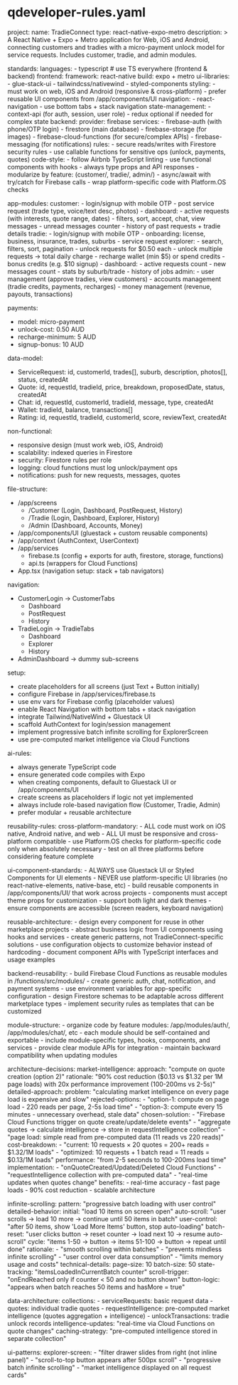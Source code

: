 # qdeveloper-rules.yaml

project:
  name: TradieConnect
  type: react-native-expo-metro
  description: >
    A React Native + Expo + Metro application for Web, iOS and Android,
    connecting customers and tradies with a micro-payment unlock model 
    for service requests. Includes customer, tradie, and admin modules.

standards:
  languages:
    - typescript # use TS everywhere (frontend & backend)
  frontend:
    framework: react-native
    build: expo + metro
    ui-libraries:
      - glue-stack-ui
      - tailwindcss/nativewind
      - styled-components
    styling:
      - must work on web, iOS and Android (responsive & cross-platform)
      - prefer reusable UI components from /app/components/UI
    navigation:
      - react-navigation
      - use bottom tabs + stack navigation
    state-management:
      - context-api (for auth, session, user role)
      - redux optional if needed for complex state
  backend:
    provider: firebase
    services:
      - firebase-auth (with phone/OTP login)
      - firestore (main database)
      - firebase-storage (for images)
      - firebase-cloud-functions (for secure/complex APIs)
      - firebase-messaging (for notifications)
    rules:
      - secure reads/writes with Firestore security rules
      - use callable functions for sensitive ops (unlock, payments, quotes)
  code-style:
    - follow Airbnb TypeScript linting
    - use functional components with hooks
    - always type props and API responses
    - modularize by feature: (customer/, tradie/, admin/)
    - async/await with try/catch for Firebase calls
    - wrap platform-specific code with Platform.OS checks

app-modules:
  customer:
    - login/signup with mobile OTP
    - post service request (trade type, voice/text desc, photos)
    - dashboard:
        - active requests (with interests, quote range, dates)
        - filters, sort, accept, chat, view messages
        - unread messages counter
    - history of past requests + tradie details
  tradie:
    - login/signup with mobile OTP
    - onboarding: license, business, insurance, trades, suburbs
    - service request explorer:
        - search, filters, sort, pagination
        - unlock requests for $0.50 each
        - unlock multiple requests → total daily charge
        - recharge wallet (min $5) or spend credits
        - bonus credits (e.g. $10 signup)
    - dashboard:
        - active requests count
        - new messages count
        - stats by suburb/trade
    - history of jobs
  admin:
    - user management (approve tradies, view customers)
    - accounts management (tradie credits, payments, recharges)
    - money management (revenue, payouts, transactions)

payments:
  - model: micro-payment
  - unlock-cost: 0.50 AUD
  - recharge-minimum: 5 AUD
  - signup-bonus: 10 AUD

data-model:
  - ServiceRequest:
      id, customerId, trades[], suburb, description, photos[], status, createdAt
  - Quote:
      id, requestId, tradieId, price, breakdown, proposedDate, status, createdAt
  - Chat:
      id, requestId, customerId, tradieId, message, type, createdAt
  - Wallet:
      tradieId, balance, transactions[]
  - Rating:
      id, requestId, tradieId, customerId, score, reviewText, createdAt

non-functional:
  - responsive design (must work web, iOS, Android)
  - scalability: indexed queries in Firestore
  - security: Firestore rules per role
  - logging: cloud functions must log unlock/payment ops
  - notifications: push for new requests, messages, quotes

file-structure:
  - /app/screens
      - /Customer (Login, Dashboard, PostRequest, History)
      - /Tradie (Login, Dashboard, Explorer, History)
      - /Admin (Dashboard, Accounts, Money)
  - /app/components/UI (gluestack + custom reusable components)
  - /app/context (AuthContext, UserContext)
  - /app/services
      - firebase.ts (config + exports for auth, firestore, storage, functions)
      - api.ts (wrappers for Cloud Functions)
  - App.tsx (navigation setup: stack + tab navigators)

navigation:
  - CustomerLogin → CustomerTabs
      - Dashboard
      - PostRequest
      - History
  - TradieLogin → TradieTabs
      - Dashboard
      - Explorer
      - History
  - AdminDashboard → dummy sub-screens

setup:
  - create placeholders for all screens (just Text + Button initially)
  - configure Firebase in /app/services/firebase.ts
  - use env vars for Firebase config (placeholder values)
  - enable React Navigation with bottom tabs + stack navigation
  - integrate Tailwind/NativeWind + Gluestack UI
  - scaffold AuthContext for login/session management
  - implement progressive batch infinite scrolling for ExplorerScreen
  - use pre-computed market intelligence via Cloud Functions

ai-rules:
  - always generate TypeScript code
  - ensure generated code compiles with Expo
  - when creating components, default to Gluestack UI or /app/components/UI
  - create screens as placeholders if logic not yet implemented
  - always include role-based navigation flow (Customer, Tradie, Admin)
  - prefer modular + reusable architecture

reusability-rules:
  cross-platform-mandatory:
    - ALL code must work on iOS native, Android native, and web
    - ALL UI must be responsive and cross-platform compatible
    - use Platform.OS checks for platform-specific code only when absolutely necessary
    - test on all three platforms before considering feature complete
  
  ui-component-standards:
    - ALWAYS use Gluestack UI or Styled Components for UI elements
    - NEVER use platform-specific UI libraries (no react-native-elements, native-base, etc)
    - build reusable components in /app/components/UI/ that work across projects
    - components must accept theme props for customization
    - support both light and dark themes
    - ensure components are accessible (screen readers, keyboard navigation)
  
  reusable-architecture:
    - design every component for reuse in other marketplace projects
    - abstract business logic from UI components using hooks and services
    - create generic patterns, not TradieConnect-specific solutions
    - use configuration objects to customize behavior instead of hardcoding
    - document component APIs with TypeScript interfaces and usage examples
  
  backend-reusability:
    - build Firebase Cloud Functions as reusable modules in /functions/src/modules/
    - create generic auth, chat, notification, and payment systems
    - use environment variables for app-specific configuration
    - design Firestore schemas to be adaptable across different marketplace types
    - implement security rules as templates that can be customized
  
  module-structure:
    - organize code by feature modules: /app/modules/auth/, /app/modules/chat/, etc
    - each module should be self-contained and exportable
    - include module-specific types, hooks, components, and services
    - provide clear module APIs for integration
    - maintain backward compatibility when updating modules

architecture-decisions:
  market-intelligence:
    approach: "compute on quote creation (option 2)"
    rationale: "90% cost reduction ($0.13 vs $1.32 per 1M page loads) with 20x performance improvement (100-200ms vs 2-5s)"
    detailed-approach:
      problem: "calculating market intelligence on every page load is expensive and slow"
      rejected-options:
        - "option-1: compute on page load - 220 reads per page, 2-5s load time"
        - "option-3: compute every 15 minutes - unnecessary overhead, stale data"
      chosen-solution:
        - "Firebase Cloud Functions trigger on quote create/update/delete events"
        - "aggregate quotes → calculate intelligence → store in requestIntelligence collection"
        - "page load: simple read from pre-computed data (11 reads vs 220 reads)"
      cost-breakdown:
        - "current: 10 requests × 20 quotes = 200+ reads = $1.32/1M loads"
        - "optimized: 10 requests + 1 batch read = 11 reads = $0.13/1M loads"
      performance: "from 2-5 seconds to 100-200ms load time"
    implementation:
      - "onQuoteCreated/Updated/Deleted Cloud Functions"
      - "requestIntelligence collection with pre-computed data"
      - "real-time updates when quotes change"
    benefits:
      - real-time accuracy
      - fast page loads
      - 90% cost reduction
      - scalable architecture
  
  infinite-scrolling:
    pattern: "progressive batch loading with user control"
    detailed-behavior:
      initial: "load 10 items on screen open"
      auto-scroll: "user scrolls → load 10 more → continue until 50 items in batch"
      user-control: "after 50 items, show 'Load More Items' button, stop auto-loading"
      batch-reset: "user clicks button → reset counter → load next 10 → resume auto-scroll"
      cycle: "items 1-50 → button → items 51-100 → button → repeat until done"
    rationale:
      - "smooth scrolling within batches"
      - "prevents mindless infinite scrolling"
      - "user control over data consumption"
      - "limits memory usage and costs"
    technical-details:
      page-size: 10
      batch-size: 50
      state-tracking: "itemsLoadedInCurrentBatch counter"
      scroll-trigger: "onEndReached only if counter < 50 and no button shown"
      button-logic: "appears when batch reaches 50 items and hasMore = true"
    
  data-architecture:
    collections:
      - serviceRequests: basic request data
      - quotes: individual tradie quotes
      - requestIntelligence: pre-computed market intelligence (quotes aggregation + intelligence)
      - unlockTransactions: tradie unlock records
    intelligence-updates: "real-time via Cloud Functions on quote changes"
    caching-strategy: "pre-computed intelligence stored in separate collection"
    
  ui-patterns:
    explorer-screen:
      - "filter drawer slides from right (not inline panel)"
      - "scroll-to-top button appears after 500px scroll"
      - "progressive batch infinite scrolling"
      - "market intelligence displayed on all request cards"
